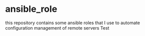 # ansible_role
this repository contains some ansible roles that I use to automate configuration management of remote servers
Test
